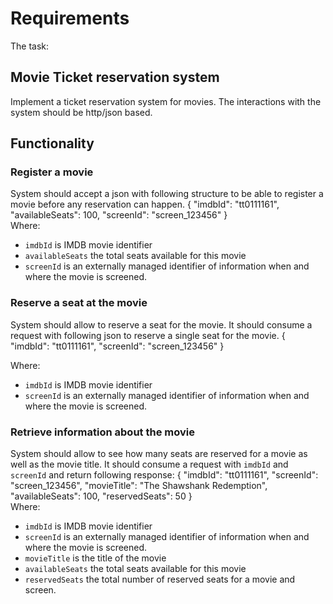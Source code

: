 Requirements
============
The task: 
## Movie Ticket reservation system
 Implement a ticket reservation system for movies. The interactions with the system should be http/json based.
 ## Functionality
 ### Register a movie
 System should accept a json with following structure to be able to register a movie before any reservation can happen.
     {
        "imdbId": "tt0111161",
        "availableSeats": 100,
        "screenId": "screen_123456"
    }     
Where: 
* `imdbId` is IMDB movie identifier
* `availableSeats` the total seats available for this movie
* `screenId` is an externally managed identifier of information when and where the movie is screened.
 ### Reserve a seat at the movie 
System should allow to reserve a seat for the movie. It should consume a request with following json to reserve a single seat for the movie.
     {
        "imdbId": "tt0111161",
        "screenId": "screen_123456"
    }   
 
Where:
 
* `imdbId` is IMDB movie identifier
* `screenId` is an externally managed identifier of information when and where the movie is screened.
 
### Retrieve information about the movie 
System should allow to see how many seats are reserved for a movie as well as the movie title.
It should consume a request with `imdbId` and `screenId` and return following response:
     {
        "imdbId": "tt0111161",
        "screenId": "screen_123456",
        "movieTitle": "The Shawshank Redemption",
        "availableSeats": 100,
        "reservedSeats": 50
    }   
 Where:
 * `imdbId` is IMDB movie identifier
* `screenId` is an externally managed identifier of information when and where the movie is screened.
* `movieTitle` is the title of the movie
* `availableSeats` the total seats available for this movie
* `reservedSeats` the total number of reserved seats for a movie and screen.